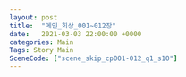 ```yaml
---
layout: post
title:  "메인_회상_001~012장"
date:   2021-03-03 22:00:00 +0000
categories: Main
Tags: Story Main
SceneCode: ["scene_skip_cp001-012_q1_s10"]
---
```

